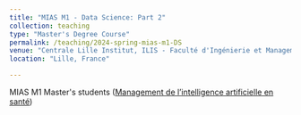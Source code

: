 ```yaml
---
title: "MIAS M1 - Data Science: Part 2"
collection: teaching
type: "Master's Degree Course"
permalink: /teaching/2024-spring-mias-m1-DS
venue: "Centrale Lille Institut, ILIS - Faculté d'Ingénierie et Management de la Santé"
location: "Lille, France"

---
```


MIAS M1 Master's students (<a href = "https://ilis.univ-lille.fr/toutes-nos-formations/master-ingenierie-de-la-sante/m1-m2-parcours-mias-management-de-lintelligence-artificielle-en-sante">Management de l’intelligence artificielle en santé</a>)
